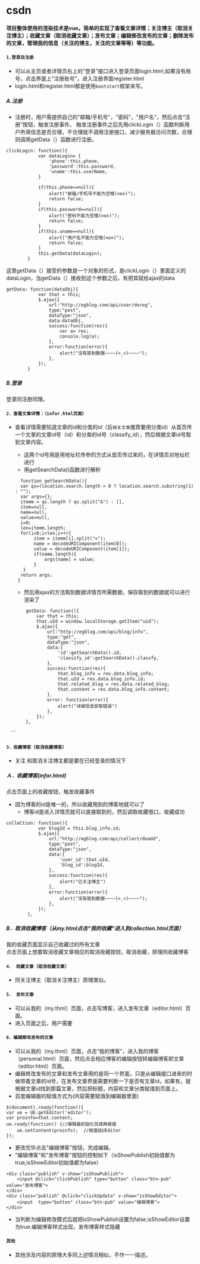 # csdn
####  项目整体使用的渲染技术是vue。简单的实现了查看文章详情；关注博主（取消关注博主）；收藏文章（取消收藏文章）；发布文章；编辑修改发布的文章；删除发布的文章，管理我的信息（关注的博主，关注的文章等等）等功能。
#### `1.登录及注册`<br>
* 可以从主页或者详情页右上的“登录”接口进入登录页面login.html,如果没有账号，点击界面上“注册账号”，进入注册界面register.html <br>
* login.html和register.html都是使用`bootstart`框架来写。
##### A.注册
* 注册时，用户需提供自己的"邮箱/手机号"，"密码"，"用户名"，然后点击“注册”按钮，触发注册事件。
触发注册事件之后先用clickLogin（）函数判断用户所填信息是否合理，不合理就不调用注册接口，减少服务器访问次数，合理则调用getData（）函数进行注册。
```
clickLogin: function(){
			var dataLogin= {
				'phone':this.phone,
				'password':this.password,
				'uname':this.userName,
			}

			if(this.phone==null){
				alert("邮箱/手机号不能为空哦(⊙o⊙)");
				return false;	
			}
			if(this.password==null){
				alert("密码不能为空哦(⊙o⊙)");
				return false;	
			}
			if(this.uname==null){
				alert("用户名不能为空哦(⊙o⊙)");
				return false;	
			}
			this.getData(dataLogin);
		}
```
这里getData（）接受的参数是一个对象的形式，是clickLogin（）里面定义的dataLogin，当getData（）接收到这个参数之后，有把其赋给ajax的data
```
getData: function(dataObj){
			var that = this;
			$.ajax({
				url:"http://egblog.com/api/user/doreg",
				type:"post",
				dataType:"json",
				data:dataObj,
				success:function(res){
					var a= res;
					console.log(a);
				},
				error:function(error){
					alert("没有取到数据~~~~(>_<)~~~~");
				},
			}); 
		}
```
##### B.登录
登录同注册同理。
#### `2．查看文章详情：（infor.html页面）`<br>
* 查看详情需要知道文章的id和分类的id（后`相关文章`推荐要用分类id）从首页传一个文章的文章id号（id）和分类的id号（classify_id），然后根据文章id号取到文章内容。
  * 这两个id号用是用地址栏传参的方式从首页传过来的，在详情页对地址栏进行
  * 用getSearchData()函数进行解析
  ```
    function getSearchData(){
	var qs=(location.search.length > 0 ? location.search.substring(1) : "");
    var args={};
    itemm = qs.length ? qs.split("&") : [],
    item=null,
    name=null,
    value=null,
    i=0;
    len=itemm.length;
    for(i=0;i<len;i++){
         item = itemm[i].split("=");
         name = decodeURIComponent(item[0]);
         value = decodeURIComponent(item[1]);
         if(name.length){
             args[name] = value;
         }
     }
    return args;
   }
   ```
   
   	* 然后用ajax的方法取到数据详情页所需数据，保存取到的数据就可以进行渲染了<br>
    ```
    	getData: function(){
			var that = this;
		    that.uId = window.localStorage.getItem("uid");
			$.ajax({
				url:"http://egblog.com/api/blog/info",
				type:"get",
				dataType:"json",
				data:{
					'id':getSearchData().id,
					'classify_id':getSearchData().classfy,
				},
				success:function(res){
					that.blog_info = res.data.blog_info;
					that.uId = res.data.blog_info.id;
					that.related_blog = res.data.related_blog;
					that.content = res.data.blog_info.content;
				},
				error: function(error){
					alert("详细信息获取错误")
				},
			});
		},	
    ```
#### `3．收藏博客（取消收藏博客）`<br>
* 关注 和取消关注博主都是要在已经登录的情况下
#####	Ａ．收藏博客(infor.html)
点击页面上的收藏按钮，触发收藏事件
* 因为博客的id是唯一的，所以收藏用到的博客地就可以了
	* 博客id是进入详情页就可以直接取到的，然后调取收藏借口，收藏成功<br>
```
colleCtion: function(){
			var blogId = this.blog_info.id;
			$.ajax({
				url:"http://egblog.com/api/collect/doadd",
				type:"post",
				dataType:"json",
				data:{
					'user_id':that.uId,
					'blog_id':blogId,
				},
				success:function(res){
					alert("已关注博主")
				},
				error:function(error){
					alert("没有取到数据~~~~(>_<)~~~~");
				},
			});
		},
```
#####	B．取消收藏博客（从my.html点击“我的收藏”进入到collection.html页面）

我的收藏页面显示自己收藏过的所有文章<br>
点击页面上想要取消收藏文章相应的取消收藏按钮，取消收藏，原理同收藏博客<br>
#### `4． 收藏文章（取消收藏文章）`<br>
* 同关注博主（取消关注博主）原理类似。
#### `5． 发布文章`<br>
* 可以从我的（my.thml）页面，点击写博客，进入发布文章（editor.html）页面。
* 进入页面之后，用户需要
#### `6．编辑修改发布的文章`<br>
* 可以从我的（my.thml）页面，点击“我的博客”，进入我的博客（personal.html）页面，然后点击相应博客的编辑按钮转编辑博客即文章（editor.html）页面。
* 编辑修改发布的文章和发布文章用的是同一个界面，只是从编辑接口进来的时候带着文章的id号，在发布文章界面需要判断一下是否有文章id，如果有，就根据文章id找到那篇文章，然后把标题，内容和文章分类赋值到页面上。
* 百度编辑器的赋值方式为(内容需要赋值到编辑器里面)
```
$(document).ready(function(){  
var ue = UE.getEditor('editor');  
var proinfo=that.content;    
ue.ready(function() {//编辑器初始化完成再赋值  
    ue.setContent(proinfo);  //赋值给UEditor  
});
```
* 更改完毕点击"编辑博客"按钮，完成编辑。
* "编辑博客"和"发布博客"按钮的控制如下（isShowPublish初始值都为true,isShowEditor初始值都为false）
```
<div class="publish" v-show="isShowPublish">
	<input @click="clickPublish" type="button" class="btn-pub" value="发布博客">
</div>
<div class="publish" @click="clickUpdata" v-show="isShowEditor">
	<input  type="button" class="btn-pub" value="编辑博客">
</div>
```
* 当判断为编辑修改模式后就把isShowPublish设置为false,isShowEditor设置为true.编辑博客样式出现，发布博客样式隐藏
#### `其他`
* 其他涉及内容的原理大多同上述情况相似，不作一一描述。
